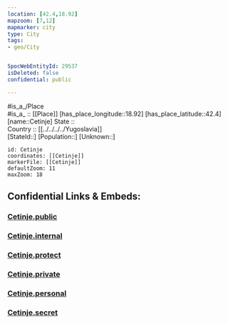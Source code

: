 ```yaml
---
location: [42.4,18.92] 
mapzoom: [7,12] 
mapmarker: city 
type: City
tags:
- geo/City


SpocWebEntityId: 29537
isDeleted: false
confidential: public

---
```

#is_a_/Place  
#is_a_ :: [[Place]] 
[has_place_longitude::18.92] 
[has_place_latitude::42.4] 
[name::Cetinje] 
State ::  
Country :: [[../../../../Yugoslavia]]  
[StateId::] 
[Population::] 
[Unknown::] 


```leaflet
id: Cetinje
coordinates: [[Cetinje]] 
markerFile: [[Cetinje]] 
defaultZoom: 11 
maxZoom: 18
```


## Confidential Links & Embeds: 

### [Cetinje.public](/_public/\Earth\Continent\Europe\Europe~South\Montenegro\Municipalities~Montenegro\Cetinje\CityCetinje.public.md) 

### [Cetinje.internal](/_internal/\Earth\Continent\Europe\Europe~South\Montenegro\Municipalities~Montenegro\Cetinje\CityCetinje.internal.md) 

### [Cetinje.protect](/_protect/\Earth\Continent\Europe\Europe~South\Montenegro\Municipalities~Montenegro\Cetinje\CityCetinje.protect.md) 

### [Cetinje.private](/_private/\Earth\Continent\Europe\Europe~South\Montenegro\Municipalities~Montenegro\Cetinje\CityCetinje.private.md) 

### [Cetinje.personal](/_personal/\Earth\Continent\Europe\Europe~South\Montenegro\Municipalities~Montenegro\Cetinje\CityCetinje.personal.md) 

### [Cetinje.secret](/_secret/\Earth\Continent\Europe\Europe~South\Montenegro\Municipalities~Montenegro\Cetinje\CityCetinje.secret.md)

